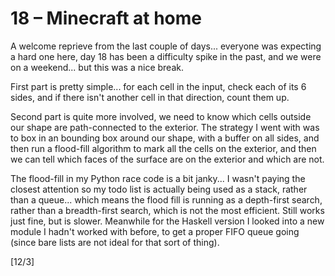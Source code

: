 # 18 &ndash; Minecraft at home
A welcome reprieve from the last couple of days... everyone was expecting a hard one here, day 18 has been a difficulty spike in the past, and we were on a weekend... but this was a nice break.

First part is pretty simple... for each cell in the input, check each of its 6 sides, and if there isn't another cell in that direction, count them up.

Second part is quite more involved, we need to know which cells outside our shape are path-connected to the exterior. The strategy I went with was to box in an bounding box around our shape, with a buffer on all sides, and then run a flood-fill algorithm to mark all the cells on the exterior, and then we can tell which faces of the surface are on the exterior and which are not.

The flood-fill in my Python race code is a bit janky... I wasn't paying the closest attention so my todo list is actually being used as a stack, rather than a queue... which means the flood fill is running as a depth-first search, rather than a breadth-first search, which is not the most efficient. Still works just fine, but is slower. Meanwhile for the Haskell version I looked into a new module I hadn't worked with before, to get a proper FIFO queue going (since bare lists are not ideal for that sort of thing).

[12/3]
